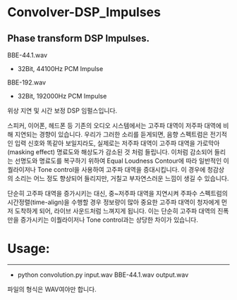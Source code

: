 # Convolver-DSP_Impulses
Phase transform DSP Impulses.
---

BBE-44.1.wav
 - 32Bit, 44100Hz PCM Impulse
 
BBE-192.wav
 - 32Bit, 192000Hz PCM Impulse
 
위상 지연 및 시간 보정 DSP 임펄스입니다.

스피커, 이어폰, 헤드폰 등 기존의 오디오 시스템에서는 고주파 대역이 저주파 대역에 비해 지연되는 경향이 있습니다. 우리가 그러한 소리를 듣게되면, 음향 스펙트럼은 전기적인 입력 신호와 똑같아 보일지라도, 실제로는 저주파 대역이 고주파 대역을 가로막아(masking effect) 명료도와 해상도가 감소된 것 처럼 들립니다. 이처럼 감소되어 들리는 선명도와 명료도를 복구하기 위하여 Equal Loudness Contour에 따라 일반적인 이퀄라이저나 Tone control을 사용하여 고주파 대역을 증대시킵니다. 이 경우에 청감상의 소리는 어느 정도 향상되어 들리지만, 거칠고 부자연스러운 느낌이 생길 수 있습니다. 

단순히 고주파 대역을 증가시키는 대신, 중~저주파 대역을 지연시켜 주파수 스펙트럼의 시간정렬(time-align)을 수행할 경우 정보량이 많아 중요한 고주파 대역이 청자에게 먼저 도착하게 되어, 라이브 사운드처럼 느껴지게 됩니다. 이는 단순히 고주파 대역의 진폭만을 증가시키는 이퀄라이저나 Tone control과는 상당한 차이가 있습니다. 

# Usage:
---
 - python convolution.py input.wav BBE-44.1.wav output.wav
 
파일의 형식은 WAV여야만 합니다. 
